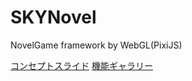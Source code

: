 # SKYNovel
NovelGame framework by WebGL(PixiJS)

[コンセプトスライド](http://ugainovel.hiho.jp/skynovel/web.htm)
[機能ギャラリー](http://ugainovel.hiho.jp/skynovel/gallery/)
